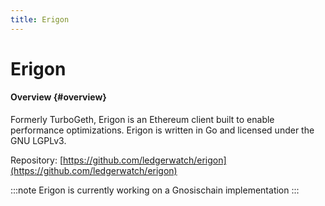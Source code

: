```yaml
---
title: Erigon
---
```


# Erigon

#### Overview {#overview}

Formerly TurboGeth, Erigon is an Ethereum client built to enable performance optimizations. Erigon is written in Go and licensed under the GNU LGPLv3.

Repository: [https://github.com/ledgerwatch/erigon](https://github.com/ledgerwatch/erigon) 

:::note
Erigon is currently working on a Gnosischain implementation
:::